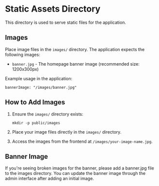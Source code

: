 # Static Assets Directory

This directory is used to serve static files for the application.

## Images

Place image files in the `images/` directory. The application expects the following images:

- `banner.jpg` - The homepage banner image (recommended size: 1200x300px)

Example usage in the application:
```
bannerImage: "/images/banner.jpg"
```

## How to Add Images

1. Ensure the `images/` directory exists:
   ```
   mkdir -p public/images
   ```

2. Place your image files directly in the `images/` directory.

3. Access the images from the frontend at `/images/your-image-name.jpg`.

## Banner Image

If you're seeing broken images for the banner, please add a banner.jpg file to the images directory. 
You can update the banner image through the admin interface after adding an initial image. 